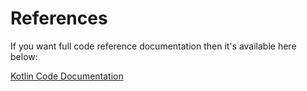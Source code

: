 # References

If you want full code reference documentation then it's available here below:

[Kotlin Code Documentation](https://patilshreyas.github.io/EasyUpiPayment-Android/ktdocs/easy-upi-payment/index.html)
